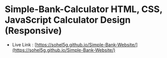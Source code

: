 # Simple-Bank-Calculator HTML, CSS, JavaScript Calculator Design (Responsive)


- Live Link : [https://sohel5g.github.io/Simple-Bank-Website/](https://sohel5g.github.io/Simple-Bank-Website/)
